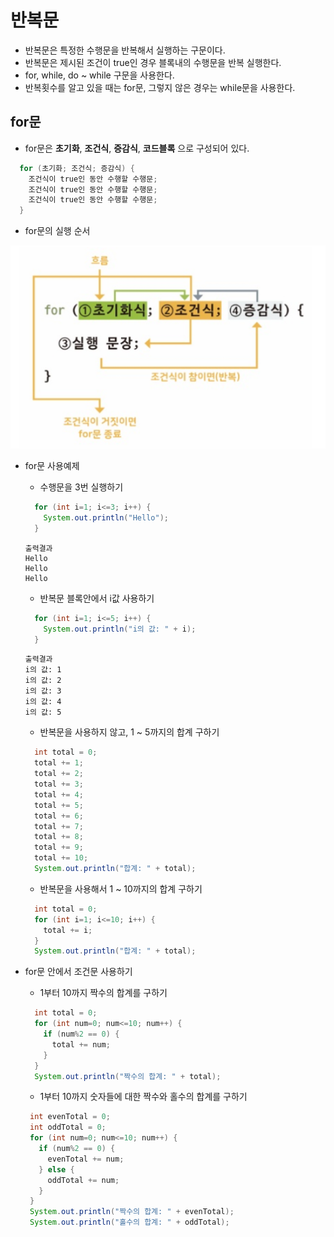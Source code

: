 # 반복문
- 반복문은 특정한 수행문을 반복해서 실행하는 구문이다.
- 반복문은 제시된 조건이 true인 경우 블록내의 수행문을 반복 실행한다.
- for, while, do ~ while 구문을 사용한다.
- 반복횟수를 알고 있을 때는 for문, 그렇지 않은 경우는 while문을 사용한다.

## for문
- for문은 **초기화**, **조건식**, **증감식**, **코드블록** 으로 구성되어 있다.
```java
  for (초기화; 조건식; 증감식) {
    조건식이 true인 동안 수행할 수행문;
    조건식이 true인 동안 수행할 수행문;
    조건식이 true인 동안 수행할 수행문;
  }
```
- for문의 실행 순서

![Alt for문의 실행흐름](/01-java/for.PNG)

- for문 사용예제
  + 수행문을 3번 실행하기
  ```java
    for (int i=1; i<=3; i++) {
      System.out.println("Hello");
    }
   ```
   ```
   출력결과
   Hello
   Hello
   Hello
  ```
  + 반복문 블록안에서 i값 사용하기
  ```java
    for (int i=1; i<=5; i++) {
      System.out.println("i의 값: " + i);
    }
  ```
   ```
   출력결과
   i의 값: 1
   i의 값: 2
   i의 값: 3
   i의 값: 4
   i의 값: 5
  ```
  + 반복문을 사용하지 않고, 1 ~ 5까지의 합계 구하기
  ```java
    int total = 0;
    total += 1;
    total += 2;
    total += 3;
    total += 4;
    total += 5;
    total += 6;
    total += 7;
    total += 8;
    total += 9;
    total += 10;
    System.out.println("합계: " + total);
  ```

  + 반복문을 사용해서 1 ~ 10까지의 합계 구하기
  ```java
    int total = 0;
    for (int i=1; i<=10; i++) {
      total += i;
    }
    System.out.println("합계: " + total);
  ```

- for문 안에서 조건문 사용하기
  + 1부터 10까지 짝수의 합계를 구하기
  ```java
    int total = 0;
    for (int num=0; num<=10; num++) {
      if (num%2 == 0) {
        total += num;
      }
    }
    System.out.println("짝수의 합계: " + total);
  ```
  + 1부터 10까지 숫자들에 대한 짝수와 홀수의 합계를 구하기
   ```java
    int evenTotal = 0;
    int oddTotal = 0;
    for (int num=0; num<=10; num++) {
      if (num%2 == 0) {
        evenTotal += num;
      } else {
        oddTotal += num;
      }
    }
    System.out.println("짝수의 합계: " + evenTotal);
    System.out.println("홀수의 합계: " + oddTotal);
  ```
